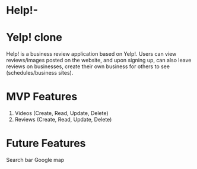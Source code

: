 # Help!-


# Yelp! clone

Help! is a business review application based on Yelp!. Users can view reviews/images posted on the website, and upon signing up, can also leave reviews on businesses, create their own business for others to see (schedules/business sites).

# MVP Features

1. Videos (Create, Read, Update, Delete)
2. Reviews (Create, Read, Update, Delete)

# Future Features
  Search bar
  Google map
 



